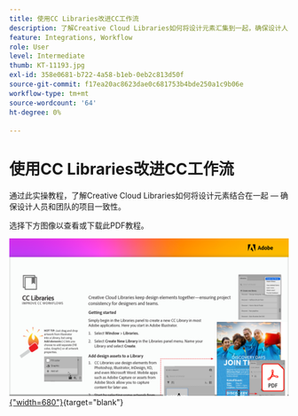 ```yaml
---
title: 使用CC Libraries改进CC工作流
description: 了解Creative Cloud Libraries如何将设计元素汇集到一起，确保设计人员和团队的项目一致性
feature: Integrations, Workflow
role: User
level: Intermediate
thumb: KT-11193.jpg
exl-id: 358e0681-b722-4a58-b1eb-0eb2c813d50f
source-git-commit: f17ea20ac8623dae0c681753b4bde250a1c9b06e
workflow-type: tm+mt
source-wordcount: '64'
ht-degree: 0%

---
```


# 使用CC Libraries改进CC工作流

通过此实操教程，了解Creative Cloud Libraries如何将设计元素结合在一起 — 确保设计人员和团队的项目一致性。

选择下方图像以查看或下载此PDF教程。

[![教程的第一页图像](assets/Improveccworkflowswithcclibraries.png){&quot;width=680&quot;}](assets/ImproveCCWorkflowsCCLibraries.pdf){target="blank"}
